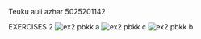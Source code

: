 Teuku auli azhar
5025201142

EXERCISES 2
![ex2 pbkk a](https://user-images.githubusercontent.com/112930506/223784736-7ceedc0b-0a9a-4eb5-9ee4-296171a85bda.png)
![ex2 pbkk c](https://user-images.githubusercontent.com/112930506/223784740-beb80261-7e0c-4ff0-bf1c-8c6b4f381452.png)
![ex2 pbkk b](https://user-images.githubusercontent.com/112930506/223784743-a0942367-a29a-46e7-bc23-e2fa360f3572.png)
